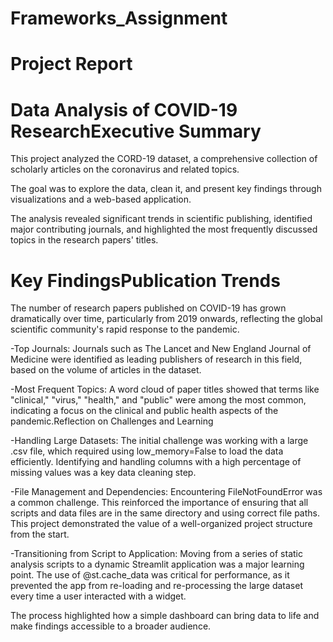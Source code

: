 # Frameworks_Assignment



# Project Report
 


# Data Analysis of COVID-19 ResearchExecutive Summary



This project analyzed the CORD-19 dataset, a comprehensive collection of scholarly articles on the coronavirus and related topics.



The goal was to explore the data, clean it, and present key findings through visualizations and a web-based application.



The analysis revealed significant trends in scientific publishing, identified major contributing journals, and highlighted the most frequently discussed topics in the research papers' titles.



# Key FindingsPublication Trends



The number of research papers published on COVID-19 has grown dramatically over time, particularly from 2019 onwards, reflecting the global scientific community's rapid response to the pandemic.



-Top Journals: Journals such as The Lancet and New England Journal of Medicine were identified as leading publishers of research in this field, based on the volume of articles in the dataset.



-Most Frequent Topics: A word cloud of paper titles showed that terms like "clinical," "virus," "health," and "public" were among the most common, indicating a focus on the clinical and public health aspects of the pandemic.Reflection on Challenges and Learning



-Handling Large Datasets: The initial challenge was working with a large .csv file, which required using low_memory=False to load the data efficiently. Identifying and handling columns with a high percentage of missing values was a key data cleaning step.



-File Management and Dependencies: Encountering FileNotFoundError was a common challenge. This reinforced the importance of ensuring that all scripts and data files are in the same directory and using correct file paths. This project demonstrated the value of a well-organized project structure from the start.



-Transitioning from Script to Application: Moving from a series of static analysis scripts to a dynamic Streamlit application was a major learning point. The use of @st.cache_data was critical for performance, as it prevented the app from re-loading and re-processing the large dataset every time a user interacted with a widget.


The process highlighted how a simple dashboard can bring data to life and make findings accessible to a broader audience.
